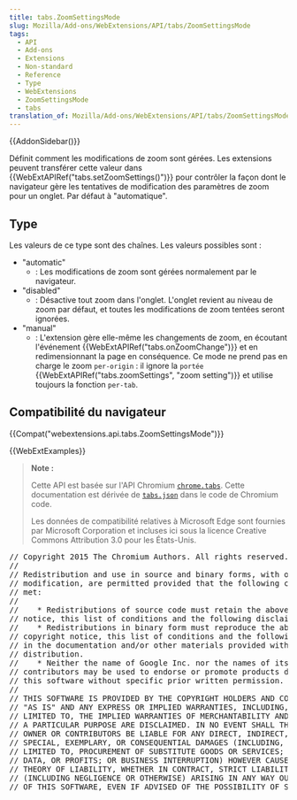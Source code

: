 ```yaml
---
title: tabs.ZoomSettingsMode
slug: Mozilla/Add-ons/WebExtensions/API/tabs/ZoomSettingsMode
tags:
  - API
  - Add-ons
  - Extensions
  - Non-standard
  - Reference
  - Type
  - WebExtensions
  - ZoomSettingsMode
  - tabs
translation_of: Mozilla/Add-ons/WebExtensions/API/tabs/ZoomSettingsMode
---
```

{{AddonSidebar()}}

Définit comment les modifications de zoom sont gérées. Les extensions peuvent transférer cette valeur dans {{WebExtAPIRef("tabs.setZoomSettings()")}} pour contrôler la façon dont le navigateur gère les tentatives de modification des paramètres de zoom pour un onglet. Par défaut à "automatique".

## Type

Les valeurs de ce type sont des chaînes. Les valeurs possibles sont :

- "automatic"
  - : Les modifications de zoom sont gérées normalement par le navigateur.
- "disabled"
  - : Désactive tout zoom dans l'onglet. L'onglet revient au niveau de zoom par défaut, et toutes les modifications de zoom tentées seront ignorées.
- "manual"
  - : L'extension gère elle-même les changements de zoom, en écoutant l'événement {{WebExtAPIRef("tabs.onZoomChange")}} et en redimensionnant la page en conséquence. Ce mode ne prend pas en charge le zoom `per-origin` : il ignore la `portée` {{WebExtAPIRef("tabs.zoomSettings", "zoom setting")}} et utilise toujours la fonction `per-tab`.

## Compatibilité du navigateur

{{Compat("webextensions.api.tabs.ZoomSettingsMode")}}

{{WebExtExamples}}

> **Note :**
>
> Cette API est basée sur l'API Chromium [`chrome.tabs`](https://developer.chrome.com/extensions/tabs#method-executeScript). Cette documentation est dérivée de [`tabs.json`](https://chromium.googlesource.com/chromium/src/+/master/chrome/common/extensions/api/tabs.json) dans le code de Chromium code.
>
> Les données de compatibilité relatives à Microsoft Edge sont fournies par Microsoft Corporation et incluses ici sous la licence Creative Commons Attribution 3.0 pour les États-Unis.

<div class="hidden"><pre>// Copyright 2015 The Chromium Authors. All rights reserved.
//
// Redistribution and use in source and binary forms, with or without
// modification, are permitted provided that the following conditions are
// met:
//
//    * Redistributions of source code must retain the above copyright
// notice, this list of conditions and the following disclaimer.
//    * Redistributions in binary form must reproduce the above
// copyright notice, this list of conditions and the following disclaimer
// in the documentation and/or other materials provided with the
// distribution.
//    * Neither the name of Google Inc. nor the names of its
// contributors may be used to endorse or promote products derived from
// this software without specific prior written permission.
//
// THIS SOFTWARE IS PROVIDED BY THE COPYRIGHT HOLDERS AND CONTRIBUTORS
// "AS IS" AND ANY EXPRESS OR IMPLIED WARRANTIES, INCLUDING, BUT NOT
// LIMITED TO, THE IMPLIED WARRANTIES OF MERCHANTABILITY AND FITNESS FOR
// A PARTICULAR PURPOSE ARE DISCLAIMED. IN NO EVENT SHALL THE COPYRIGHT
// OWNER OR CONTRIBUTORS BE LIABLE FOR ANY DIRECT, INDIRECT, INCIDENTAL,
// SPECIAL, EXEMPLARY, OR CONSEQUENTIAL DAMAGES (INCLUDING, BUT NOT
// LIMITED TO, PROCUREMENT OF SUBSTITUTE GOODS OR SERVICES; LOSS OF USE,
// DATA, OR PROFITS; OR BUSINESS INTERRUPTION) HOWEVER CAUSED AND ON ANY
// THEORY OF LIABILITY, WHETHER IN CONTRACT, STRICT LIABILITY, OR TORT
// (INCLUDING NEGLIGENCE OR OTHERWISE) ARISING IN ANY WAY OUT OF THE USE
// OF THIS SOFTWARE, EVEN IF ADVISED OF THE POSSIBILITY OF SUCH DAMAGE.
</pre></div>
